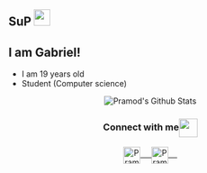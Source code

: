 ## SuP <img src="https://github.com/rajput2107/rajput2107/blob/master/Assets/Hi.gif" width="29px">

## I am Gabriel! 

- I am 19 years old
- Student (Computer science)




  
 <p align="center">
<img align="center" src="https://github-readme-stats.vercel.app/api?username=BielSOusaa&&show_icons=true&theme=radical" alt="Pramod's Github Stats">
</p>  

<div align="center">
  <h3 align="center">Connect with me<img align="center" src="https://github.com/rajput2107/rajput2107/blob/master/Assets/Handshake.gif" height="33px" /></h3> 
</div>

<p align="center">
 <a href="https://www.linkedin.com/in/gabriel-sousa-817ba9199/?originalSubdomain=br" target="blank">
  <img align="center" alt="Pramod's LinkedIn" width="30px" src="https://www.vectorlogo.zone/logos/linkedin/linkedin-icon.svg" /> &nbsp; &nbsp;
 </a>
 <a href="https://www.instagram.com/zbieelll/" target="blank">
  <img align="center" alt="Pramod's Instagram" width="30px" src="https://www.vectorlogo.zone/logos/instagram/instagram-icon.svg" /> &nbsp; &nbsp;
 </a>

 
  

